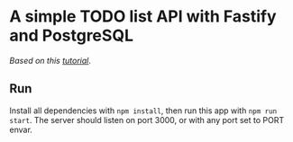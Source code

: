 # A simple TODO list API with Fastify and PostgreSQL
*Based on this [tutorial](https://wanjohi.vercel.app/posts/fastify-and-postgresql-rest-api)*.

## Run
Install all dependencies with `npm install`, then run this app with `npm run start`. The server should listen on port
3000, or with any port set to PORT envar.
